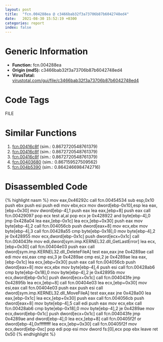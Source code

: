 ```yaml
---
layout: post
title:  "fcn.004288ea @ c3466bab32f3a73706b87b6042748ed4"
date:   2021-08-30 15:52:19 +0300
categories: report
index: false
---
```


# Generic Information
- **Function:** fcn.004288ea
- **Origin (md5):** c3466bab32f3a73706b87b6042748ed4
- **VirusTotal:** [virustotal.com/gui/file/c3466bab32f3a73706b87b6042748ed4][virustotal_ref]

# Code Tags
<span class="tag" id="FILE">FILE</span>


# Similar Functions

1. [fcn.00416c8f][similar_1_ref] (sim.: 0.8672720548761379)
2. [fcn.00416c8f][similar_2_ref] (sim.: 0.8672720548761379)
3. [fcn.00416c8f][similar_3_ref] (sim.: 0.8672720548761379)
4. [fcn.00403680][similar_4_ref] (sim.: 0.867159527509562)
5. [fcn.004b5390][similar_5_ref] (sim.: 0.8642466984742716)


# Disassembled Code

{% highlight nasm %}
mov eax,0x46292c
call fcn.00454534
sub esp,0x10
push ebx
push esi
push edi
mov ebx,ecx
mov dword[ebp-0x10],esp
lea eax,[ebp+0x30]
mov dword[ebp-4],1
push eax
lea eax,[ebp+8]
push eax
call fcn.00429097
pop ecx
test al,al
pop ecx
je 0x428922
and byte[ebp-4],0
jmp 0x428a04
lea eax,[ebp-0x1c]
lea ecx,[ebp+0x30]
push eax
mov byte[ebp-4],2
call fcn.004056cb
push dword[eax+8]
mov ecx,ebx
mov byte[ebp-4],3
call fcn.00428a55
cmp byte[ebp-0x18],0
mov byte[ebp-4],2
je 0x428955
mov ecx,dword[ebp-0x1c]
push dword[ecx+0x1c]
call fcn.004043fe
mov edi,dword[sym.imp.KERNEL32.dll_GetLastError]
lea ecx,[ebp+0x30]
call fcn.00404e03
push eax
call dword[sym.imp.KERNEL32.dll_DeleteFileA]
test eax,eax
jne 0x4289ae
call edi
mov esi,eax
cmp esi,3
je 0x4289ae
cmp esi,2
je 0x4289ae
lea eax,[ebp-0x1c]
lea ecx,[ebp+0x30]
push eax
call fcn.004056cb
push dword[eax+8]
mov ecx,ebx
mov byte[ebp-4],4
push esi
call fcn.00428ab6
cmp byte[ebp-0x18],0
mov byte[ebp-4],2
je 0x42895b
mov ecx,dword[ebp-0x1c]
push dword[ecx+0x1c]
call fcn.004043fe
jmp 0x42895b
lea ecx,[ebp+8]
call fcn.00404e03
lea ecx,[ebp+0x30]
mov esi,eax
call fcn.00404e03
push eax
push esi
call dword[sym.imp.KERNEL32.dll_MoveFileA]
test eax,eax
jne 0x428a00
lea eax,[ebp-0x1c]
lea ecx,[ebp+0x30]
push eax
call fcn.004056cb
push dword[eax+8]
mov byte[ebp-4],5
call edi
push eax
mov ecx,ebx
call fcn.00428ab6
cmp byte[ebp-0x18],0
mov byte[ebp-4],2
je 0x4289ae
mov ecx,dword[ebp-0x1c]
push dword[ecx+0x1c]
call fcn.004043fe
jmp 0x4289ae
and dword[ebp-4],0
lea ecx,[ebp+8]
call fcn.00405f2f
or dword[ebp-4],0xffffffff
lea ecx,[ebp+0x30]
call fcn.00405f2f
mov ecx,dword[ebp-0xc]
pop edi
pop esi
mov dword fs:[0],ecx
pop ebx
leave 
ret 0x50
{% endhighlight %}


[similar_1_ref]: /report/fcn.00416c8f@44e1ffcf4e71f4505c09d520fd75f1e4
[similar_2_ref]: /report/fcn.00416c8f@8e21fa3f0489a6a256cf202e57f712bc
[similar_3_ref]: /report/fcn.00416c8f@ff219f45286905b4a87327ca719363be
[similar_4_ref]: /report/fcn.00403680@c3466bab32f3a73706b87b6042748ed4
[similar_5_ref]: /report/fcn.004b5390@9c2b894b84f59672d8be2e984066f76f
[virustotal_ref]: https://www.virustotal.com/gui/file/c3466bab32f3a73706b87b6042748ed4